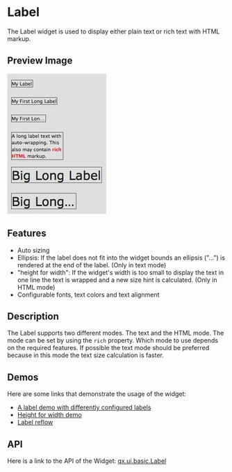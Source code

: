 Label
=====

The Label widget is used to display either plain text or rich text with HTML markup.

Preview Image
-------------

![widget/label.jpg](label.jpg)

Features
--------

-   Auto sizing
-   Ellipsis: If the label does not fit into the widget bounds an ellipsis ("...") is rendered at the end of the label. (Only in text mode)
-   "height for width": If the widget's width is too small to display the text in one line the text is wrapped and a new size hint is calculated. (Only in HTML mode)
-   Configurable fonts, text colors and text alignment

Description
-----------

The Label supports two different modes. The text and the HTML mode. The mode can be set by using the `rich` property. Which mode to use depends on the required features. If possible the text mode should be preferred because in this mode the text size calculation is faster.

Demos
-----

Here are some links that demonstrate the usage of the widget:

-   [A label demo with differently configured labels](../../apps/demobrowser/#widget~Label.html)
-   [Height for width demo](../../apps/demobrowser/#ui~HeightForWidth.html)
-   [Label reflow](../../apps/demobrowser/#ui~Label_Reflow.html)

API
---

Here is a link to the API of the Widget:
[qx.ui.basic.Label](../../apps/apiviewer/index.html#qx.ui.basic.Label)
